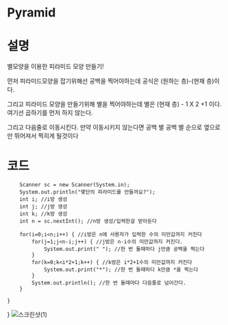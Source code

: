 # Pyramid
# 설명
별모양을 이용한 피라미드 모양 만들기!

먼저 피라미드모양을 잡기위해선 공백을 찍어야하는데 공식은 (원하는 층)-(현재 층)이다.

그리고 피라미드 모양을 만들기위해 별을 찍어야하는데 별은 (현재 층) - 1 X 2 +1 이다. 여기선 곱하기를 먼저 하지 않는다.

그리고 다음줄로 이동시킨다. 만약 이동시키지 않는다면 공백 별 공백 별 순으로 옆으로만 뛰어져서 찍히게 될것이다

# 코드
		Scanner sc = new Scanner(System.in);
		System.out.println("몇단의 피라미드를 만들까요?");
		int i; //i방 생성
		int j; //j방 생성
		int k; //k방 생성
		int n = sc.nextInt(); //n방 생성/입력한걸 받아둔다
		
		for(i=0;i<n;i++) { //i방은 n에 사용자가 입력한 수의 미만값까지 커진다
			for(j=1;j<n-i;j++) { //j방은 n-i수의 미만값까지 커진다.
				System.out.print(" "); //한 번 돌때마다 j만큼 공백을 찍는다 
			}
			for(k=0;k<i*2+1;k++) { //k방은 i*2+1수의 미만값까지 커진다
				System.out.print("*"); //한 번 돌때마다 k만큼 *을 찍는다
			}
			System.out.println(); //한 번 돌때마다 다음줄로 넘어간다.
		}
		
	}

}
![스크린샷(1)](https://user-images.githubusercontent.com/126844596/224194394-db97bb51-77df-41d4-b8a2-47170b5076b2.png)
